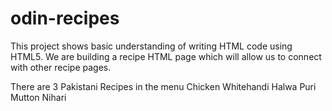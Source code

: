 # odin-recipes

This project shows basic understanding of writing HTML code using HTML5. We are building a recipe HTML page which will allow us to connect with other recipe pages. 

There are 3 Pakistani Recipes in the menu
Chicken Whitehandi
Halwa Puri
Mutton Nihari
